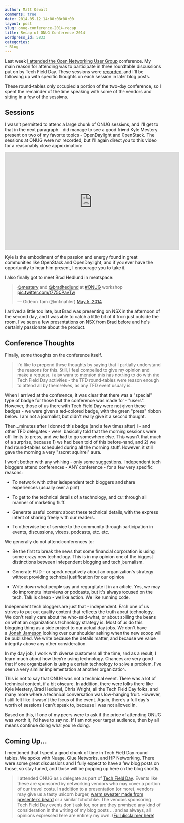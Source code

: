 ```yaml
---
author: Matt Oswalt
comments: true
date: 2014-05-12 14:00:08+00:00
layout: post
slug: onug-conference-2014-recap
title: Recap of ONUG Conference 2014
wordpress_id: 5833
categories:
- Blog
---
```


Last week [I attended the Open Networking User Group](https://keepingitclassless.net/2014/05/onug-2014/) conference. My main reason for attending was to participate in three roundtable discussions put on by Tech Field Day. These sessions were [recorded](http://vimeo.com/album/2863232), and I'll be following up with specific thoughts on each session in later blog posts.

These round-tables only occupied a portion of the two-day conference, so I spent the remainder of the time speaking with some of the vendors and sitting in a few of the sessions.

## Sessions

I wasn't permitted to attend a large chunk of ONUG sessions, and I'll get to that in the next paragraph. I did manage to see a good friend Kyle Mestery present on two of my favorite topics - OpenDaylight and OpenStack. The sessions at ONUG were not recorded, but I'll again direct you to this video for a reasonably close approximation:

<div style="text-align: center"><iframe width="560" height="315" src="https://www.youtube.com/embed/3MkCiHeH_Fo" frameborder="0" allowfullscreen></iframe></div>

Kyle is the embodiment of the passion and energy found in great communities like OpenStack and OpenDaylight, and if you ever have the opportunity to hear him present, I encourage you to take it.

I also finally got to meet Brad Hedlund in meatspace:

<blockquote class="twitter-tweet" lang="en"><p lang="en" dir="ltr"><a href="https://twitter.com/mestery">@mestery</a> and <a href="https://twitter.com/bradhedlund">@bradhedlund</a> at <a href="https://twitter.com/hashtag/ONUG?src=hash">#ONUG</a> workshop. <a href="http://t.co/t775QPavTw">pic.twitter.com/t775QPavTw</a></p>&mdash; Gideon Tam (@mfmahler) <a href="https://twitter.com/mfmahler/status/463379889027293184">May 5, 2014</a></blockquote>
<script async src="//platform.twitter.com/widgets.js" charset="utf-8"></script>

I arrived a little too late, but Brad was presenting on NSX in the afternoon of the second day, and I was able to catch a little bit of it from just outside the room. I've seen a few presentations on NSX from Brad before and he's certainly passionate about the product.

## Conference Thoughts

Finally, some thoughts on the conference itself.

> I'd like to prepend these thoughts by saying that I partially understand the reasons for this. Still, I feel compelled to give my opinion and make a request. I also want to mention this has nothing to do with the Tech Field Day activities - the TFD round-tables were reason enough to attend all by themselves, as any TFD event usually is.

When I arrived at the conference, it was clear that there was a "special" type of badge for those that the conference was made for - "users". However, those of us there with Tech Field Day were not given these badges - we were given a red-colored badge, with the green "press" ribbon below. I am not a journalist, but didn't really give it a second thought.

Then...minutes after I donned this badge (and a few times after) I - and other TFD delegates - were  basically told that the morning sessions were off-limits to press, and we had to go somewhere else. This wasn't that much of a surprise, because 1) we had been told of this before-hand, and 2) we had round-tables scheduled during all the morning stuff. However, it still gave the morning a very "secret squirrel" aura.

I won't bother with any whining - only some suggestions.  Independent tech bloggers attend conferences - ANY conference - for a few very specific reasons:

  * To network with other independent tech bloggers and share experiences (usually over a pint)
	
  * To get to the technical details of a technology, and cut through all manner of marketing fluff.
	
  * Generate useful content about these technical details, with the express intent of sharing freely with our readers.
	
  * To otherwise be of service to the community through participation in events, discussions, videos, podcasts, etc. etc.

We generally do not attend conferences to:
	
  * Be the first to break the news that some financial corporation is using some crazy new technology. This is in my opinion one of the biggest distinctions between independent blogging and tech journalism.

  * Generate FUD - or speak negatively about an organization's strategy without providing technical justification for our opinion
	
  * Write down what people say and regurgitate it in an article. Yes, we may do impromptu interviews or podcasts, but it's always focused on the tech. Talk is cheap - we like action. We like running code.

Independent tech bloggers are just that - independent. Each one of us strives to put out quality content that reflects the truth about technology. We don't really care about the who-said-what, or about spilling the beans on what an organizations technology strategy is. Most of us do this blogging thing as a side project to our actual day jobs. We don't have a [Jonah Jameson](http://en.wikipedia.org/wiki/J._Jonah_Jameson) looking over our shoulder asking when the new scoop will be published. We write because the details matter, and because we value integrity above any other consideration.

In my day job, I work with diverse customers all the time, and as a result, I learn much about how they're using technology. Chances are very good that if one organization is using a certain technology to solve a problem, I've seen a very similar implementation at another organization.

This is not to say that ONUG was not a technical event. There was a lot of technical content, if a bit obscure. In addition, there were folks there like Kyle Mestery, Brad Hedlund, Chris Wright, all the Tech Field Day folks, and many more where a technical conversation was low-hanging fruit. However, I still felt like it wasn't the focus of the event. Again, there's a full day's worth of sessions I can't speak to, because I was not allowed in.

Based on this, if one of my peers were to ask if the price of attending ONUG was worth it, I'd have to say no. If I am not your target audience, then by all means continue doing what you're doing.

## Coming Up...

I mentioned that I spent a good chunk of time in Tech Field Day round tables. We spoke with Nuage, Glue Networks, and HP Networking. There were some great discussions and I fully expect to have a few blog posts on those, so stay tuned, and those will be popping up here on the blog shortly.

> I attended ONUG as a delegate as part of [Tech Field Day](http://techfieldday.com/about/). Events like these are sponsored by networking vendors who may cover a portion of our travel costs. In addition to a presentation (or more), vendors may give us a tasty unicorn burger, [warm sweater made from presenter’s beard](http://www.youtube.com/watch?v=oQrJk9JzW8o) or a similar tchotchke. The vendors sponsoring Tech Field Day events don’t ask for, nor are they promised any kind of consideration in the writing of my blog posts … and as always, all opinions expressed here are entirely my own. ([Full disclaimer here](https://keepingitclassless.net/disclaimers/))
